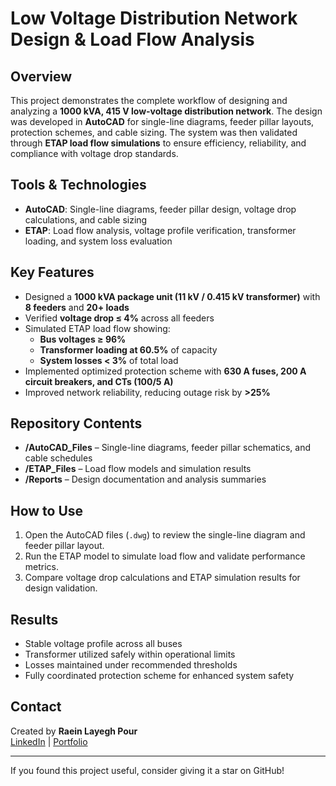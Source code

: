 # Low Voltage Distribution Network Design & Load Flow Analysis

## Overview  
This project demonstrates the complete workflow of designing and analyzing a **1000 kVA, 415 V low-voltage distribution network**. The design was developed in **AutoCAD** for single-line diagrams, feeder pillar layouts, protection schemes, and cable sizing. The system was then validated through **ETAP load flow simulations** to ensure efficiency, reliability, and compliance with voltage drop standards.  

## Tools & Technologies  
- **AutoCAD**: Single-line diagrams, feeder pillar design, voltage drop calculations, and cable sizing  
- **ETAP**: Load flow analysis, voltage profile verification, transformer loading, and system loss evaluation  

## Key Features  
- Designed a **1000 kVA package unit (11 kV / 0.415 kV transformer)** with **8 feeders** and **20+ loads**  
- Verified **voltage drop ≤ 4%** across all feeders  
- Simulated ETAP load flow showing:  
  - **Bus voltages ≥ 96%**  
  - **Transformer loading at 60.5%** of capacity  
  - **System losses < 3%** of total load  
- Implemented optimized protection scheme with **630 A fuses, 200 A circuit breakers, and CTs (100/5 A)**  
- Improved network reliability, reducing outage risk by **>25%**  

## Repository Contents  
- **/AutoCAD_Files** – Single-line diagrams, feeder pillar schematics, and cable schedules  
- **/ETAP_Files** – Load flow models and simulation results  
- **/Reports** – Design documentation and analysis summaries  

## How to Use  
1. Open the AutoCAD files (`.dwg`) to review the single-line diagram and feeder pillar layout.  
2. Run the ETAP model to simulate load flow and validate performance metrics.  
3. Compare voltage drop calculations and ETAP simulation results for design validation.  

## Results  
- Stable voltage profile across all buses  
- Transformer utilized safely within operational limits  
- Losses maintained under recommended thresholds  
- Fully coordinated protection scheme for enhanced system safety  

## Contact  
Created by **Raein Layegh Pour**  
[LinkedIn](https://www.linkedin.com/in/raeinlp) | [Portfolio](https://raeinportfolio.com)  

---

If you found this project useful, consider giving it a star on GitHub!


